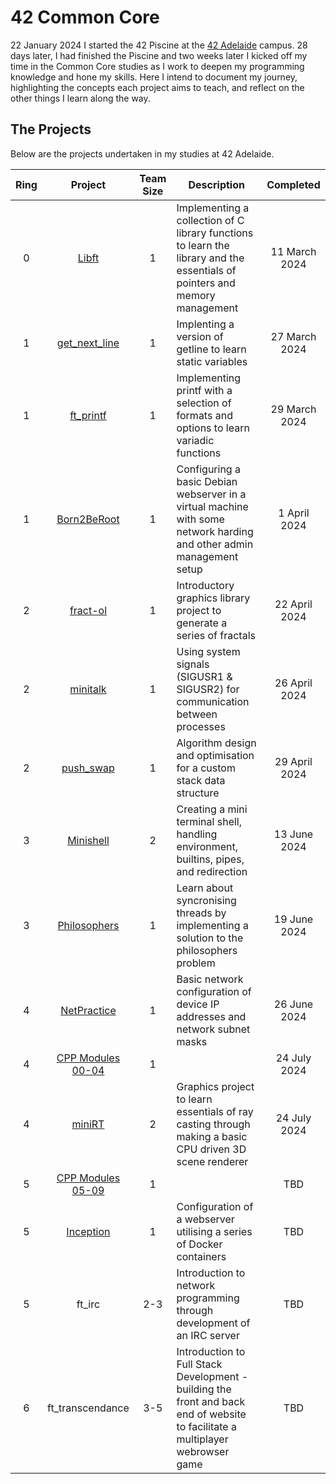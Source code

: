 # 42 Common Core
22 January 2024 I started the 42 Piscine at the [42 Adelaide](https://www.42adel.org.au/) campus. 28 days later, I had finished the Piscine and two weeks later I kicked off my time in the Common Core studies as I work to deepen my programming knowledge and hone my skills. Here I intend to document my journey, highlighting the concepts each project aims to teach, and reflect on the other things I learn along the way.

## The Projects
Below are the projects undertaken in my studies at 42 Adelaide.

| Ring | Project | Team Size | Description | Completed |
| :--: | :-----: | :-------: | ----------- | :-------: |
| 0 | [Libft](/projects/00-Libft.md) | 1 | Implementing a collection of C library functions to learn the library and the essentials of pointers and memory management | 11 March 2024|
| 1 | [get_next_line](/projects/01-get_next_line.md) | 1 | Implenting a version of getline to learn static variables | 27 March 2024|
| 1 | [ft_printf](/projects/01-ft_printf.md) | 1 | Implementing printf with a selection of formats and options to learn variadic functions | 29 March 2024 |
| 1 | [Born2BeRoot](/projects/01-Born2BeRoot.md) | 1 |Configuring a basic Debian webserver in a virtual machine with some network harding and other admin management setup | 1 April 2024 |
| 2 | [fract-ol](/projects/02-fractol.md) | 1 | Introductory graphics library project to generate a series of fractals | 22 April 2024 |
| 2 | [minitalk](/projects/02-minitalk.md) | 1 | Using system signals (SIGUSR1 & SIGUSR2) for communication between processes | 26 April 2024 |
| 2 | [push_swap](/projects/02-push_swap.md) | 1 | Algorithm design and optimisation for a custom stack data structure | 29 April 2024 |
| 3 | [Minishell](/projects/03-Minishell.md) | 2 | Creating a mini terminal shell, handling environment, builtins, pipes, and redirection | 13 June 2024 |
| 3 | [Philosophers](/projects/03-Philosophers.md) | 1 | Learn about syncronising threads by implementing a solution to the philosophers problem | 19 June 2024 |
| 4 | [NetPractice](/projects/04-NetPractice.md) | 1 | Basic network configuration of device IP addresses and network subnet masks | 26 June 2024 |
| 4 | [CPP Modules 00-04](/projects/04-CPP_Modules_Part_1.md) | 1 |  | 24 July 2024 |
| 4 | [miniRT](/projects/04-miniRT.md) | 2 | Graphics project to learn essentials of ray casting through making a basic CPU driven 3D scene renderer | 24 July 2024 |
| 5 | [CPP Modules 05-09](/projects/05-CPP_Modules_Part_2.md) | 1 |  | TBD |
| 5 | [Inception](/projects/05-Inception.md) | 1 | Configuration of a webserver utilising a series of Docker containers | TBD |
| 5 | ft_irc | 2-3 | Introduction to network programming through development of an IRC server | TBD |
| 6 | ft_transcendance | 3-5 | Introduction to Full Stack Development - building the front and back end of website to facilitate a multiplayer webrowser game | TBD |
